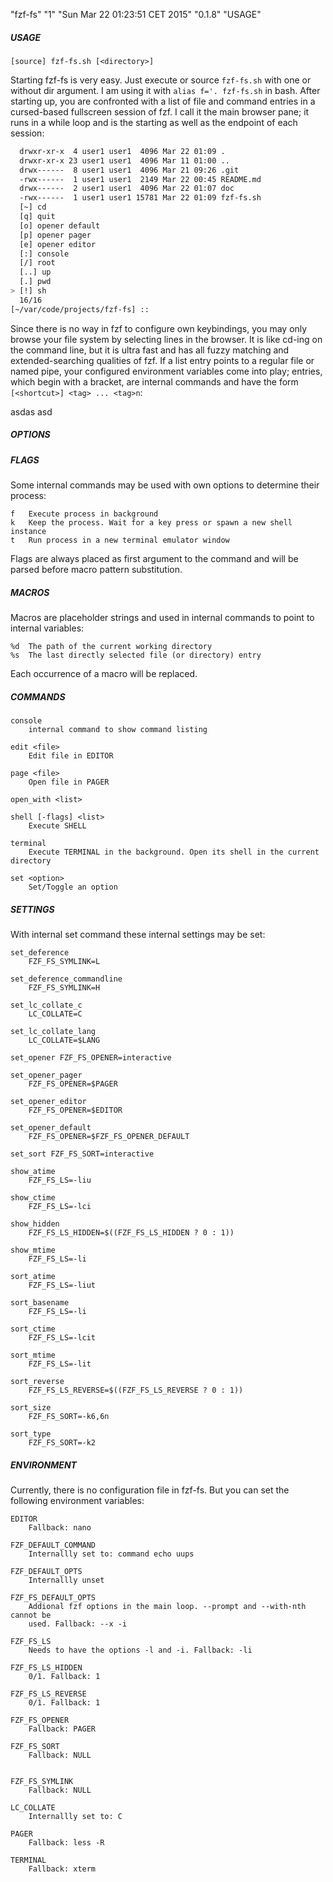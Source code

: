 "fzf-fs" "1" "Sun Mar 22 01:23:51 CET 2015" "0.1.8" "USAGE"

##### USAGE

`[source] fzf-fs.sh [<directory>]`

Starting fzf-fs is very easy. Just execute or source `fzf-fs.sh` with one or without dir argument. I am using it with `alias f='. fzf-fs.sh` in bash. After starting up, you are confronted with a list of file and command entries in a cursed-based fullscreen session of fzf. I call it the main browser pane; it runs in a while loop and is the starting as well as the endpoint of each session:

```sh
  drwxr-xr-x  4 user1 user1  4096 Mar 22 01:09 .
  drwxr-xr-x 23 user1 user1  4096 Mar 11 01:00 ..
  drwx------  8 user1 user1  4096 Mar 21 09:26 .git
  -rwx------  1 user1 user1  2149 Mar 22 00:45 README.md
  drwx------  2 user1 user1  4096 Mar 22 01:07 doc
  -rwx------  1 user1 user1 15781 Mar 22 01:09 fzf-fs.sh
  [~] cd
  [q] quit
  [o] opener default
  [p] opener pager
  [e] opener editor
  [:] console
  [/] root
  [..] up
  [.] pwd
> [!] sh
  16/16
[~/var/code/projects/fzf-fs] ::
```

Since there is no way in fzf to configure own keybindings, you may only browse your file system by selecting lines in the browser. It is like cd-ing on the command line, but it is ultra fast and has all fuzzy matching and extended-searching qualities of fzf. If a list entry points to a regular file or named pipe, your configured environment variables come into play; entries, which begin with a bracket, are internal commands and have the form `[<shortcut>] <tag> ... <tag>n`:

asdas
asd

##### OPTIONS

##### FLAGS

Some internal commands may be used with own options to determine their process:

```
f   Execute process in background
k   Keep the process. Wait for a key press or spawn a new shell instance
t   Run process in a new terminal emulator window
```

Flags are always placed as first argument to the command and will be parsed before macro pattern substitution.

##### MACROS

Macros are placeholder strings and used in internal commands to point to internal variables:

```
%d  The path of the current working directory
%s  The last directly selected file (or directory) entry
```

Each occurrence of a macro will be replaced.

##### COMMANDS

```
console
    internal command to show command listing

edit <file>
    Edit file in EDITOR

page <file>
    Open file in PAGER

open_with <list>

shell [-flags] <list>
    Execute SHELL

terminal
    Execute TERMINAL in the background. Open its shell in the current directory

set <option>
    Set/Toggle an option
```

##### SETTINGS

With internal set command these internal settings may be set:

```
set_deference
    FZF_FS_SYMLINK=L

set_deference_commandline
    FZF_FS_SYMLINK=H

set_lc_collate_c
    LC_COLLATE=C

set_lc_collate_lang
    LC_COLLATE=$LANG

set_opener FZF_FS_OPENER=interactive

set_opener_pager
    FZF_FS_OPENER=$PAGER

set_opener_editor
    FZF_FS_OPENER=$EDITOR

set_opener_default
    FZF_FS_OPENER=$FZF_FS_OPENER_DEFAULT

set_sort FZF_FS_SORT=interactive

show_atime
    FZF_FS_LS=-liu

show_ctime
    FZF_FS_LS=-lci

show_hidden
    FZF_FS_LS_HIDDEN=$((FZF_FS_LS_HIDDEN ? 0 : 1))

show_mtime
    FZF_FS_LS=-li

sort_atime
    FZF_FS_LS=-liut

sort_basename
    FZF_FS_LS=-li

sort_ctime
    FZF_FS_LS=-lcit

sort_mtime
    FZF_FS_LS=-lit

sort_reverse
    FZF_FS_LS_REVERSE=$((FZF_FS_LS_REVERSE ? 0 : 1))

sort_size
    FZF_FS_SORT=-k6,6n

sort_type
    FZF_FS_SORT=-k2
```

##### ENVIRONMENT

Currently, there is no configuration file in fzf-fs. But you can set the following environment variables:

```
EDITOR
    Fallback: nano

FZF_DEFAULT_COMMAND
    Internallly set to: command echo uups

FZF_DEFAULT_OPTS
    Internallly unset

FZF_FS_DEFAULT_OPTS
    Addional fzf options in the main loop. --prompt and --with-nth cannot be
    used. Fallback: --x -i

FZF_FS_LS
    Needs to have the options -l and -i. Fallback: -li

FZF_FS_LS_HIDDEN
    0/1. Fallback: 1

FZF_FS_LS_REVERSE
    0/1. Fallback: 1

FZF_FS_OPENER
    Fallback: PAGER

FZF_FS_SORT
    Fallback: NULL


FZF_FS_SYMLINK
    Fallback: NULL

LC_COLLATE
    Internallly set to: C

PAGER
    Fallback: less -R

TERMINAL
    Fallback: xterm
```
